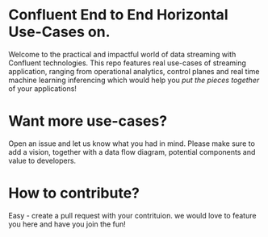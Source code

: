 # Confluent End to End Horizontal Use-Cases on. 
Welcome to the practical and impactful world of data streaming with Confluent technologies. 
This repo features real use-cases of streaming application, ranging from operational analytics, control planes and real time machine learning inferencing which would help you _put the pieces together_ of your applications! 


# Want more use-cases?
Open an issue and let us know what you had in mind.
Please make sure to add a vision, together with a data flow diagram, potential components and value to developers.

# How to contribute?
Easy - create a pull request with your contrituion. we would love to feature you here and have you join the fun!



